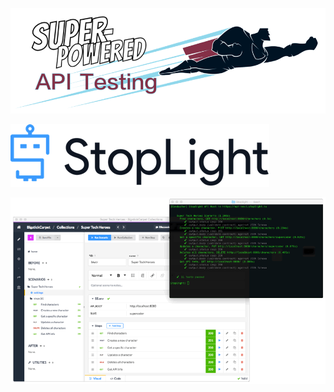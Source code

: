[![Super-Powered API Testing](assets/img/title-banner.png)](http://apitesting.bigstickcarpet.com)

[![Stoplight](img/logo.png)](http://stoplight.io/)

![Stoplight screenshot](img/screenshot.gif)
